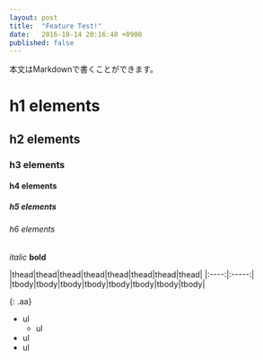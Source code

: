 ```yaml
---
layout: post
title:  "Feature Test!"
date:   2016-10-14 20:16:40 +0900
published: false
---
```

本文はMarkdownで書くことができます。  
# h1 elements
## h2 elements
### h3 elements
#### h4 elements
##### h5 elements
###### h6 elements

*italic*
**bold**

|thead|thead|thead|thead|thead|thead|thead|thead|
|:----:|:-----:|
|tbody|tbody|tbody|tbody|tbody|tbody|tbody|tbody|

{: .aa}
- ul
  - ul
- ul
- ul

